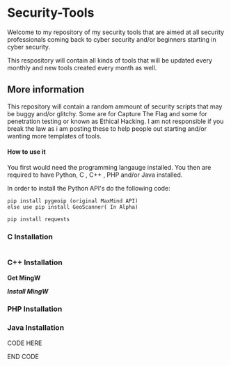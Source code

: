 # Security-Tools
Welcome to my repository of my security tools that are aimed at all security professionals coming back to cyber security and/or beginners starting in cyber security.

This respository will contain all kinds of tools that will be updated every monthly and new tools created every month as well.

## More information

This repository will contain a random ammount of security scripts that may be buggy and/or glitchy. Some are for Capture The Flag and some for penetration testing or known as Ethical Hacking. I am not responsible if you break the law as i am posting these to help people out starting and/or wanting more templates of tools.



#### How to use it

You first would need the programming langauge installed.
You then are required to have Python, C , C++ , PHP and/or Java installed.

In order to install the Python API's do the following code:

```
pip install pygeoip (original MaxMind API) 
else use pip install GeoScanner( In Alpha)

pip install requests
```


### C Installation


```

```


### C++ Installation

**Get MingW**

***Install  MingW***
### PHP Installation


### Java Installation

CODE HERE


END CODE


###

